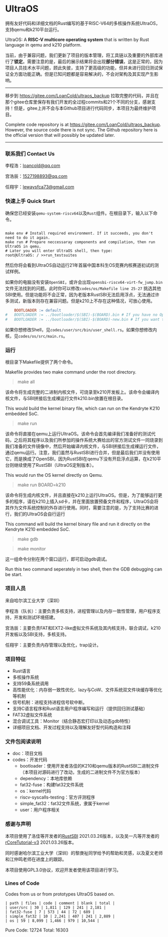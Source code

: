 # UltraOS

拥有友好代码和详细文档的Rust编写的基于RISC-V64的多核操作系统UltraOS，支持qemu和k210平台运行。

UltraOS: A **RISC-V multicore operating system** that is written by Rust language in qemu and k210 platform.

当前，由于兼容问题，我们更新了项目的版本管理，将工具链以及重要的外部库进行了**锁定**。需要注意的是，最后的展示结果将会出现**部分错误**，这是正常的，因为项目人员技术水平问题，顾此失彼，支持了更高级的功能，但并未进行回归测试保证全方面功能正确。但是已知问题都是容易解决的，不会对架构及其实现产生影响。

------------------------------------------------------------------------
移步到 https://gitee.com/LoanCold/ultraos_backup 拉取完整的代码，并且在那个gitee仓库里保存有我们开发的全过程commits和21个不同的分支，感谢支持！但是，gitee上并不会与本Github项目进行代码同步，本项目为最终维护项目。

Complete code repository is at https://gitee.com/LoanCold/ultraos_backup. However, the source code there is not sync. The Github repository here is the official version that will possibly be updated later. 

------------------------------------------------------------------------
### 联系我们 Contact Us

李程浩：[loancold@qq.com](mailto:loancold@qq.com)

宫浩辰：[1527198893@qq.com](mailto:1527198893@qq.com)

任翔宇：[lewaysfca73@gmail.com](mailto:lewaysfca73@gmail.com)


### 快速上手 Quick Start

确保您已经安装`qemu-system-riscv64`以及`Rust`组件。在根目录下，输入以下命令。

``` shell

make env # Install required environment. If it succeeds, you don't need to do it again.
make run # Prepare neccessaray components and compilation, then run UltraOS in qemu.
# Later you will enter UltraOS shell, then type:
root@UltraOS: / >>run_testsuites
```

然后你将会看到UltraOS自动运行21年首届中国本科生OS竞赛内核赛道初试的测试样例。

如果你的电脑没有安装`OpenSBI`，或许会出现`opensbi-riscv64-virt-fw_jump.bin`文件无法找到的问题。此时你可以修改`codes/os/Makefile line 25-27` 挑选其他SBI使用。但是功能将不会正常，因为老版本RustSBI无法启用浮点，无法通过许多测试，新版本则存在兼容问题。但是k210上不存在这种情况，可放心使用。
``` Makefile
	BOOTLOADER := default
#	BOOTLOADER := ../bootloader/$(SBI)-$(BOARD).bin # If you have no OpenSBI, try RustSBI.
#	BOOTLOADER := ../bootloader/$(SBI)-$(BOARD)-new.bin # If you want to use new RustSBI, try this.
```

如果你想修改Shell，见`codes/user/src/bin/user_shell.rs`。如果你想修改内核，见`codes/os/src/main.rs`。

### 运行


根目录下Makefile提供了两个命令。

Makefile provides two make command under the root directory.

> make all

该命令将生成完整的二进制内核文件，可烧录至k210开发板上。该命令会编译内核文件，与SBI拼接后生成裸运行文件k210.bin放置在根目录。

This would build the kernel binary file, which can run on the Kendryte K210 embedded SoC.

> make run

该命令将直接在qemu上运行UltraOS。该命令会首先编译我们准备好的测试代码，之后将其程序以及我们所参加的操作系统大赛给出的官方测试文件一同烧录到我们准备的文件镜像中，然后开始编译内核文件，与SBI拼接后生成裸运行文件，通过qemu运行。注意，我们虽然与RustSBI进行合并，但是最后我们并没有使用它，而是换成了OpenSBI，因为RustSBI在qemu下没有开启浮点运算，在k210平台则继续使用了RustSBI（UltraOS定制版本）。

This would run the OS kernel directly on Qemu.

> make run BOARD=k210

该命令将生成内核文件，并且直接在k210上运行UltraOS。但是，为了能够运行更多的程序，请在k210上插入sd卡，并在里面放置预备文件和程序，UltraOS会将其作为文件系统控制的外存进行使用。同时，需要注意的是，为了支持比赛的进行，我们的UltraOS会自行运行

This command will build the kernel binary file and run it directly on the Kendryte K210 embedded SoC.

> make gdb

> make monitor

这一组命令分别在两个窗口运行，即可启动gdb调试。

Run this two command seperately in two shell, then the GDB debugging can be start.


### 项目人员

来自哈尔滨工业大学（深圳）

李程浩（队长）：主要负责多核支持，进程管理以及内存一致性管理，用户程序支持，开发和测试环境搭建。

宫浩辰：主要负责FAT和EXT2-like虚拟文件系统及其内核支持，联合调试，k210开发板以及SBI支持，多核支持。

任翔宇：主要负责内存管理以及优化，trap设计。

### 项目特征

- Rust语言
- 多核操作系统
- 支持59条系统调用
- 高性能优化：内存弱一致性优化、lazy与CoW、文件系统双文件块缓存等优化等机制
- 信号机制：进程支持进程信号软中断。
- 支持C语言程序和Rust语言用户程序编写和运行（提供回归测试基础）
- FAT32虚拟文件系统
- 混合调试工具：Monitor（结合静态宏打印以及动态gdb特性）
- 详细项目文档、开发过程支持以及理解友好型代码构造和注释

### 文件包阅读说明


- doc：项目文档
- codes：开发代码
  - bootloader：使用开发者洛佳的K210和qemu版本的RustSBI二进制文件（本项目对源码进行了改动，生成的二进制文件不为官方版本）
  - dependency：本地库依赖
  - fat32-fuse：构建fat32文件系统
  - os：kernel代码
  - riscv-syscalls-testing：官方评测程序
  - simple_fat32：fat32文件系统，隶属于kernel
  - user：用户程序相关

### 感谢与声明

本项目使用了洛佳等开发者的[RustSBI](https://github.com/rustsbi/rustsbi) 2021.03.26版本，以及吴一凡等开发者的[rCoreTutorial-v3](https://github.com/rcore-os/rCore-Tutorial-v3) 2021.03.26版本。

同时感谢哈尔滨工业大学（深圳）的黎庚祉同学给予的帮助和灵感，以及夏文老师和江仲鸣老师在进度上的跟踪。

本项目使用GPL3.0协议，欢迎开发者使用该项目进行学习。


### Lines of Code

Codes from us or from prototypes UltraOS based on.

```
| path | files | code | comment | blank | total |
| user/src | 30 | 1,811 | 129 | 241 | 2,181 |
| fat32-fuse | 7 | 573 | 44 | 72 | 689 |
| simple_fat32 | 10 | 2,241 | 407 | 241 | 2,889 |
| os | 59 | 8,099 | 1,466 | 979 | 10,544 |
```

Pure Code: 12724
Total: 16303
